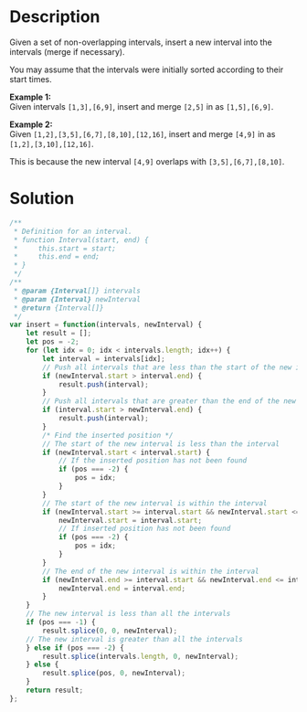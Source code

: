 # Description

Given a set of non-overlapping intervals, insert a new interval into the intervals (merge if necessary).

You may assume that the intervals were initially sorted according to their start times.

**Example 1:**<br>
Given intervals `[1,3],[6,9]`, insert and merge `[2,5]` in as `[1,5],[6,9]`.

**Example 2:**<br>
Given `[1,2],[3,5],[6,7],[8,10],[12,16]`, insert and merge `[4,9]` in as `[1,2],[3,10],[12,16]`.

This is because the new interval `[4,9]` overlaps with `[3,5],[6,7],[8,10]`.

# Solution
```javascript
/**
 * Definition for an interval.
 * function Interval(start, end) {
 *     this.start = start;
 *     this.end = end;
 * }
 */
/**
 * @param {Interval[]} intervals
 * @param {Interval} newInterval
 * @return {Interval[]}
 */
var insert = function(intervals, newInterval) {
	let result = [];
	let pos = -2;
    for (let idx = 0; idx < intervals.length; idx++) {
        let interval = intervals[idx];
		// Push all intervals that are less than the start of the new interval
		if (newInterval.start > interval.end) {
			result.push(interval);
		}
		// Push all intervals that are greater than the end of the new interval
		if (interval.start > newInterval.end) {
			result.push(interval);
		}
		/* Find the inserted position */
        // The start of the new interval is less than the interval
		if (newInterval.start < interval.start) {
            // If the inserted position has not been found
            if (pos === -2) {
			    pos = idx;
            }
		}
		// The start of the new interval is within the interval
		if (newInterval.start >= interval.start && newInterval.start <= interval.end) {
			newInterval.start = interval.start;
            // If inserted position has not been found
            if (pos === -2) {
			    pos = idx;
            }
		}
		// The end of the new interval is within the interval
		if (newInterval.end >= interval.start && newInterval.end <= interval.end) {
			newInterval.end = interval.end;
		}
    }
    // The new interval is less than all the intervals
    if (pos === -1) {
        result.splice(0, 0, newInterval);
    // The new interval is greater than all the intervals
    } else if (pos === -2) {
        result.splice(intervals.length, 0, newInterval);
    } else {
	    result.splice(pos, 0, newInterval);
    }
	return result;
};
```